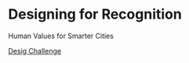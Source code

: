 # Designing for Recognition
Human Values for Smarter Cities

[Desig Challenge](https://github.com/fdnd-agency/designingforrecognition/wiki/Design-Challenge)
